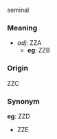 seminal
### Meaning
+ _adj_: ZZA
    + __eg__: ZZB

### Origin

ZZC

### Synonym

__eg__: ZZD

+ ZZE


